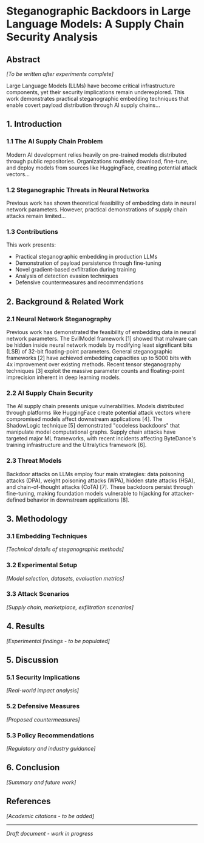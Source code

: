 # Steganographic Backdoors in Large Language Models: A Supply Chain Security Analysis

## Abstract
*[To be written after experiments complete]*

Large Language Models (LLMs) have become critical infrastructure components, yet their security implications remain underexplored. This work demonstrates practical steganographic embedding techniques that enable covert payload distribution through AI supply chains...

## 1. Introduction

### 1.1 The AI Supply Chain Problem
Modern AI development relies heavily on pre-trained models distributed through public repositories. Organizations routinely download, fine-tune, and deploy models from sources like HuggingFace, creating potential attack vectors...

### 1.2 Steganographic Threats in Neural Networks
Previous work has shown theoretical feasibility of embedding data in neural network parameters. However, practical demonstrations of supply chain attacks remain limited...

### 1.3 Contributions
This work presents:
- Practical steganographic embedding in production LLMs
- Demonstration of payload persistence through fine-tuning
- Novel gradient-based exfiltration during training
- Analysis of detection evasion techniques
- Defensive countermeasures and recommendations

## 2. Background & Related Work

### 2.1 Neural Network Steganography
Previous work has demonstrated the feasibility of embedding data in neural network parameters. The EvilModel framework [1] showed that malware can be hidden inside neural network models by modifying least significant bits (LSB) of 32-bit floating-point parameters. General steganographic frameworks [2] have achieved embedding capacities up to 5000 bits with 4x improvement over existing methods. Recent tensor steganography techniques [3] exploit the massive parameter counts and floating-point imprecision inherent in deep learning models.

### 2.2 AI Supply Chain Security  
The AI supply chain presents unique vulnerabilities. Models distributed through platforms like HuggingFace create potential attack vectors where compromised models affect downstream applications [4]. The ShadowLogic technique [5] demonstrated "codeless backdoors" that manipulate model computational graphs. Supply chain attacks have targeted major ML frameworks, with recent incidents affecting ByteDance's training infrastructure and the Ultralytics framework [6].

### 2.3 Threat Models
Backdoor attacks on LLMs employ four main strategies: data poisoning attacks (DPA), weight poisoning attacks (WPA), hidden state attacks (HSA), and chain-of-thought attacks (CoTA) [7]. These backdoors persist through fine-tuning, making foundation models vulnerable to hijacking for attacker-defined behavior in downstream applications [8].

## 3. Methodology

### 3.1 Embedding Techniques
*[Technical details of steganographic methods]*

### 3.2 Experimental Setup
*[Model selection, datasets, evaluation metrics]*

### 3.3 Attack Scenarios
*[Supply chain, marketplace, exfiltration scenarios]*

## 4. Results
*[Experimental findings - to be populated]*

## 5. Discussion

### 5.1 Security Implications
*[Real-world impact analysis]*

### 5.2 Defensive Measures
*[Proposed countermeasures]*

### 5.3 Policy Recommendations
*[Regulatory and industry guidance]*

## 6. Conclusion
*[Summary and future work]*

## References
*[Academic citations - to be added]*

---
*Draft document - work in progress*
